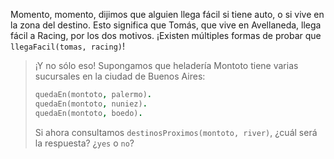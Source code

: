 Momento, momento, dijimos que alguien llega fácil si  tiene auto, o si vive en la zona del destino. Esto significa que Tomás, que vive en Avellaneda, llega fácil a Racing, por los dos motivos. ¡Existen múltiples formas de probar que `llegaFacil(tomas, racing)`! 


> ¡Y no sólo eso! Supongamos que heladería Montoto tiene varias sucursales en la ciudad de Buenos Aires:
>
> ```prolog
> quedaEn(montoto, palermo).
> quedaEn(montoto, nuniez).
> quedaEn(montoto, boedo).
> ```
> 
>  Si ahora consultamos `destinosProximos(montoto, river)`, ¿cuál será la respuesta? ¿`yes` o `no`?
> 


